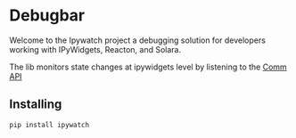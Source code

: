 # Debugbar

<!-- WARNING: THIS FILE WAS AUTOGENERATED! DO NOT EDIT! -->

Welcome to the Ipywatch project a debugging solution for developers
working with IPyWidgets, Reacton, and Solara.

The lib monitors state changes at ipywidgets level by listening to the
[Comm API](https://jupyter-notebook.readthedocs.io/en/4.x/comms.html)

## Installing

`pip install ipywatch`
